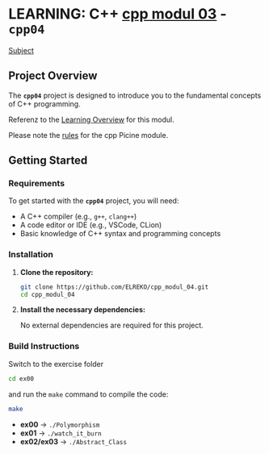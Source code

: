 # LEARNING: C++ [cpp modul 03](doc/PDF/cpp_04_modul_subject.pdf) - **`cpp04`**
[Subject](doc/PDF/cpp_04_modul_subject.pdf)

## Project Overview

The **`cpp04`** project is designed to introduce you to the fundamental concepts of C++ programming. 


Referenz to the [Learning Overview](doc/info/Lerning/cpp04_00_lerning.md) for  this modul.

Please note the [rules](doc/info/rulesetting/cpp_rules_picine.md) for the cpp Picine module.

## Getting Started

### Requirements

To get started with the **`cpp04`** project, you will need:

- A C++ compiler (e.g., `g++`, `clang++`)
- A code editor or IDE (e.g., VSCode, CLion)
- Basic knowledge of C++ syntax and programming concepts

### Installation

1. **Clone the repository:**

   ```bash
   git clone https://github.com/ELREKO/cpp_modul_04.git
   cd cpp_modul_04
   ```

2. **Install the necessary dependencies:**

   No external dependencies are required for this project.

### Build Instructions

Switch to the exercise folder
```bash
cd ex00
```

and run the `make` command to compile the code:

```bash
make
```

- **ex00**        → `./Polymorphism`
- **ex01**        → `./watch_it_burn`
- **ex02/ex03**   → `./Abstract_Class`



